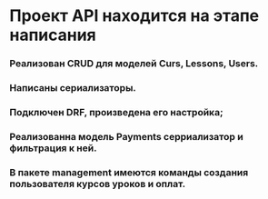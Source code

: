 # Проект API находится на этапе написания

### Реализован CRUD для моделей Curs, Lessons, Users. 
### Написаны сериализаторы. 
### Подключен DRF, произведена его настройка;
### Реализованна модель Payments серриализатор и фильтрация к ней.
### В пакете management имеются команды создания пользователя курсов уроков и оплат.


